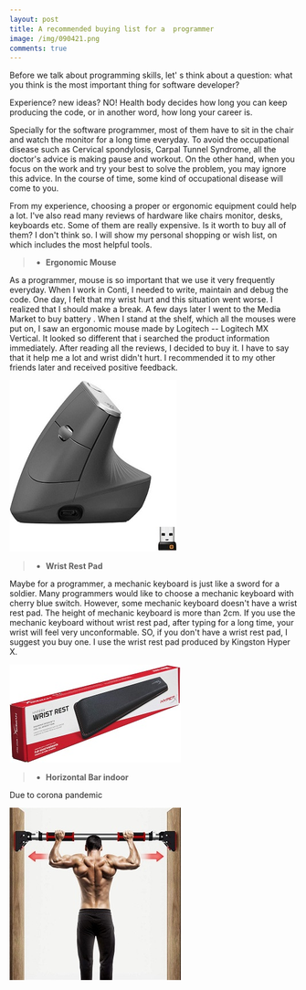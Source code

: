 ```yaml
---
layout: post
title: A recommended buying list for a  programmer 
image: /img/090421.png
comments: true
---
```


Before we talk about programming skills, let' s think about a question: what you think is the most important thing for software developer?

Experience? new ideas? NO! Health body decides how long you can keep producing the code, or in another word, how long your career is.

Specially for the software programmer, most of them have to sit in the chair and watch the monitor for a long time everyday. To avoid the occupational disease such as Cervical spondylosis, Carpal Tunnel Syndrome, all the doctor's advice is making pause and workout. On the other hand, when you focus on the work and try your best to solve the problem, you may ignore this advice. In the course of time, some kind of occupational disease will come to you.

From my experience, choosing a proper or ergonomic equipment could help a lot. I've also read many reviews of hardware like chairs monitor, desks, keyboards etc. Some of them are really expensive. Is it worth to buy all of them? I don't think so. I will show my personal shopping or wish list, on which includes the most helpful tools.

> - **Ergonomic Mouse**

As a programmer, mouse is so important that we use it very frequently everyday. When I work in Conti, I needed to write, maintain and debug the code. One day, I felt that my wrist hurt and this situation went worse. I realized that I should make a break. A few days later I went to the Media Market to buy battery . When I stand at the shelf, which all the mouses were put on, I saw an ergonomic mouse made by Logitech -- Logitech MX Vertical. It looked so different that i searched the product information immediately. After reading all the reviews, I decided to buy it. I have to say that it help me a lot and wrist didn't hurt. I recommended it to my other friends later and received positive feedback.

![Logitech MX Vertical](/img/Logitech_MX_Vertical.jpg)

> - **Wrist Rest Pad**

Maybe for a programmer, a mechanic keyboard is just like a sword for a soldier. Many programmers would like to choose a mechanic keyboard with cherry blue switch. However, some mechanic keyboard doesn't have a wrist rest pad. The height of mechanic keyboard is more than 2cm. If you use the mechanic keyboard without wrist rest pad, after typing for a long time, your wrist will feel very unconformable. SO, if you don't have a wrist rest pad, I suggest you buy one. I use the wrist rest pad produced by Kingston Hyper X.

![HyperX HX-WR Wrist Rest Pad](/img/Kingston.jpg)

> - **Horizontal Bar indoor**

Due to corona pandemic

![Horizontal Bar indoor](/img/Horizontal_Bar.jpg)